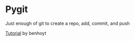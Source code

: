 # Pygit

Just enough of git to create a repo, add, commit, and push

[Tutorial](https://benhoyt.com/writings/pygit/) by benhoyt
